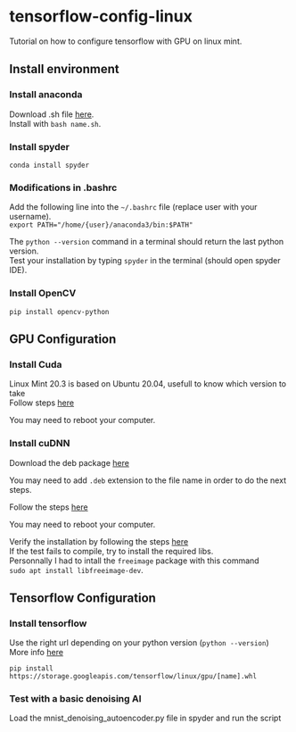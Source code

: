 # tensorflow-config-linux
Tutorial on how to configure tensorflow with GPU on linux mint.
## Install environment
### Install anaconda
Download .sh file [here](https://www.anaconda.com/products/distribution).  
Install with `bash name.sh`.  

### Install spyder
`conda install spyder`

### Modifications in .bashrc
Add the following line into the `~/.bashrc` file (replace user with your username).  
`export PATH="/home/{user}/anaconda3/bin:$PATH"`  

The `python --version` command in a terminal should return the last python version.  
Test your installation by typing `spyder` in the terminal (should open spyder IDE).

### Install OpenCV
`pip install opencv-python`

## GPU Configuration
### Install Cuda
Linux Mint 20.3 is based on Ubuntu 20.04, usefull to know which version to take  
Follow steps [here](https://developer.nvidia.com/cuda-downloads?target_os=Linux&target_arch=x86_64&Distribution=Ubuntu&target_version=20.04&target_type=deb_local)  

You may need to reboot your computer.

### Install cuDNN
Download the deb package [here](https://developer.nvidia.com/rdp/cudnn-download)  

You may need to add `.deb` extension to the file name in order to do the next steps.  

Follow the steps [here](https://docs.nvidia.com/deeplearning/cudnn/install-guide/index.html#installlinux-deb)  

You may need to reboot your computer.  

Verify the installation by following the steps [here](https://docs.nvidia.com/deeplearning/cudnn/install-guide/index.html#verify)  
If the test fails to compile, try to install the required libs.  
Personnally I had to intall the `freeimage` package with this command  
`sudo apt install libfreeimage-dev`.

## Tensorflow Configuration
### Install tensorflow
Use the right url depending on your python version (`python --version`)  
More info [here](https://www.tensorflow.org/install/pip#package-location)  

`pip install https://storage.googleapis.com/tensorflow/linux/gpu/[name].whl`

### Test with a basic denoising AI
Load the mnist_denoising_autoencoder.py file in spyder and run the script
